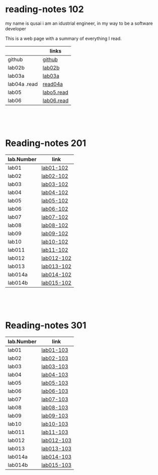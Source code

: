 # reading-notes 102
my name is qusai 
i am an idustrial engineer, in my way to be a software developer


This is a web page with a summary of everything I read.  

|             | links                                               |
| ----------- | -----------                                         |
| github      |[github](https://github.com/qusaiqishta)             |
| lab02b      | [lab02b](102/lab-02a.md)                                |
|lab03a       | [lab03a](102/lab03a.md)                                 |
|lab04a .read |[read04a](102/read04a.md)                                |
| lab05       |[labo5.read](102/read05.md)
| lab06       |[lab06.read](https://qusaiqishta.github.io/reading-notes/lab06)

&nbsp;


&nbsp;



# Reading-notes 201
| lab.Number    | link          |
| ------------- | ------------- |
| lab01         |  [lab01-102](201/lab01-201.md)  |
| lab02        |  [lab02-102](201/lab02.md)  |
| lab03         |  [lab03-102](201/lab03.md)  |
| lab04         |  [lab04-102](201/lab04.md)  |
| lab05         |  [lab05-102](201/lab05.md)  |
| lab06         |  [lab06-102](201/lab06.md)  |
| lab07         |  [lab07-102](201/lab07.md)  |
| lab08         |  [lab08-102](201/lab08.md)  |
| lab09         |  [lab09-102](201/lab09.md)  |
| lab10         |  [lab10-102](201/lab10.md)  |
| lab011         |  [lab11-102](201/lab11.md)  |
| lab012        |  [lab012-102](201/lab12.md)  |
| lab013         |  [lab013-102](201/lab13.md)  |
| lab014a         |  [lab014-102](201/lab14a.md)  |
| lab014b         |  [lab015-102](201/lab14b.md)  |



&nbsp;


&nbsp;


# Reading-notes 301

| lab.Number    | link          |
| ------------- | ------------- |
| lab01         |  [lab01-103](301/lab01.md)  |
| lab02        |  [lab02-103](301/lab02.md)  |
| lab03         |  [lab03-103](301/lab03.md)  |
| lab04         |  [lab04-103](301/lab04.md)  |
| lab05         |  [lab05-103](301/lab05.md)  |
| lab06         |  [lab06-103](301/lab06.md)  |
| lab07         |  [lab07-103](301/lab07.md)  |
| lab08         |  [lab08-103](301/lab08.md)  |
| lab09         |  [lab09-103](301/lab09.md)  |
| lab10         |  [lab10-103](301/lab10.md)  |
| lab011         |  [lab11-103](301/lab11.md)  |
| lab012        |  [lab012-103](301/lab12.md)  |
| lab013         |  [lab013-103](301/lab13.md)  |
| lab014a         |  [lab014-103](301/lab14a.md)  |
| lab014b         |  [lab015-103](301/lab14b.md)  |